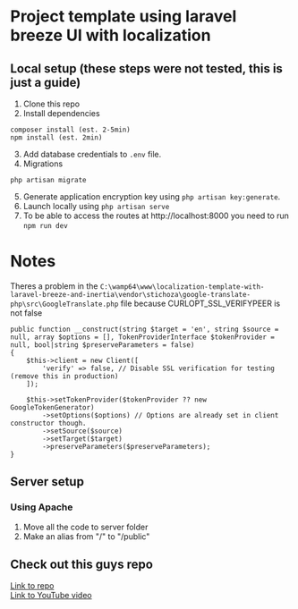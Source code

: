 # Project template using laravel breeze UI with localization

## Local setup (these steps were not tested, this is just a guide)

1. Clone this repo
2. Install dependencies
```
composer install (est. 2-5min)
npm install (est. 2min)
```
3. Add database credentials to `.env` file.
4. Migrations 
```
php artisan migrate
```
5. Generate application encryption key using `php artisan key:generate`.
6. Launch locally using `php artisan serve`
7. To be able to access the routes at  http://localhost:8000 you need to run `npm run dev`

# Notes
Theres a problem in the `C:\wamp64\www\localization-template-with-laravel-breeze-and-inertia\vendor\stichoza\google-translate-php\src\GoogleTranslate.php` file because CURLOPT_SSL_VERIFYPEER is not false
```
public function __construct(string $target = 'en', string $source = null, array $options = [], TokenProviderInterface $tokenProvider = null, bool|string $preserveParameters = false)
{
    $this->client = new Client([
        'verify' => false, // Disable SSL verification for testing (remove this in production)
    ]);

    $this->setTokenProvider($tokenProvider ?? new GoogleTokenGenerator)
        ->setOptions($options) // Options are already set in client constructor though.
        ->setSource($source)
        ->setTarget($target)
        ->preserveParameters($preserveParameters);
}

```
## Server setup
### Using Apache
1. Move all the code to server folder
2. Make an alias from "/" to "/public"

## Check out this guys repo
[Link to repo](https://github.com/MohmmedAshraf/laravel-translations)<br>
[Link to YouTube video](https://www.youtube.com/watch?v=FsgdjUK9b5Q&ab_channel=CodeWithTony)